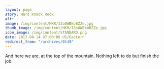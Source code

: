 ```yaml
---
layout: page
story: Hard Knock Rock
alt:
image: /img/content/HKR/13oOWBkoBZZe.jpg
thumb_image: /img/content/HKR/13oOWBkoBZZe.jpg
icon_image: /img/content/STANDARD.png
date: 2017-08-14 07:00:00 US/Eastern
redirect_from: "/archives/0149"
---
```

And here we are, at the top of the mountain. Nothing left to do but finish the job.
